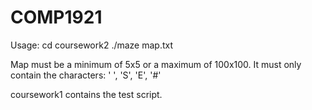 # COMP1921

Usage:
cd coursework2
./maze map.txt

Map must be a minimum of 5x5 or a maximum of 100x100. It must only contain the characters: ' ', 'S', 'E', '#'

coursework1 contains the test script.
